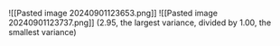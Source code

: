 ![[Pasted image 20240901123653.png]]
![[Pasted image 20240901123737.png]]
(2.95, the largest variance, divided by 1.00, the smallest variance)